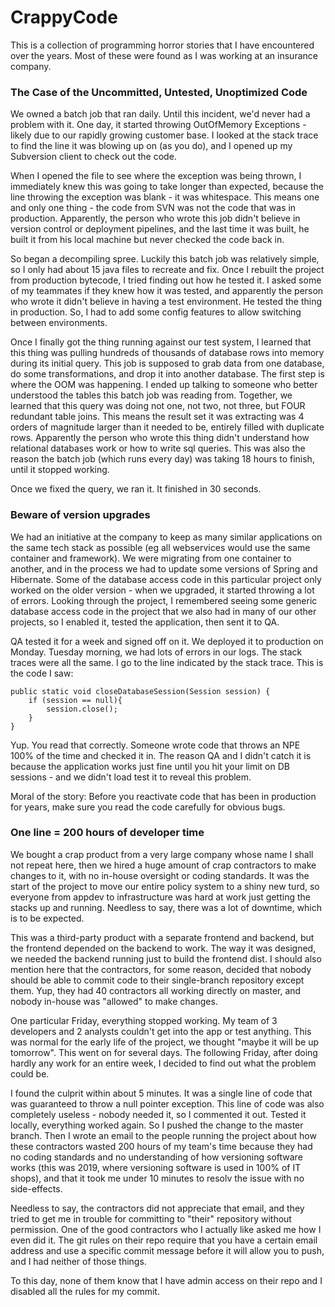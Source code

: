 # CrappyCode
This is a collection of programming horror stories that I have encountered over the years. Most of these were found as I was working at an insurance company.

### The Case of the Uncommitted, Untested, Unoptimized Code
We owned a batch job that ran daily. Until this incident, we'd never had a problem with it. One day, it started throwing OutOfMemory Exceptions - likely due to our rapidly growing customer base. I looked at the stack trace to find the line it was blowing up on (as you do), and I opened up my Subversion client to check out the code.

When I opened the file to see where the exception was being thrown, I immediately knew this was going to take longer than expected, because the line throwing the exception was blank - it was whitespace. This means one and only one thing - the code from SVN was not the code that was in production. Apparently, the person who wrote this job didn't believe in version control or deployment pipelines, and the last time it was built, he built it from his local machine but never checked the code back in.

So began a decompiling spree. Luckily this batch job was relatively simple, so I only had about 15 java files to recreate and fix. Once I rebuilt the project from production bytecode, I tried finding out how he tested it. I asked some of my teammates if they knew how it was tested, and apparently the person who wrote it didn't believe in having a test environment. He tested the thing in production. So, I had to add some config features to allow switching between environments.

Once I finally got the thing running against our test system, I learned that this thing was pulling hundreds of thousands of database rows into memory during its initial query. This job is supposed to grab data from one database, do some transformations, and drop it into another database. The first step is where the OOM was happening. I ended up talking to someone who better understood the tables this batch job was reading from. Together, we learned that this query was doing not one, not two, not three, but FOUR redundant table joins. This means the result set it was extracting was 4 orders of magnitude larger than it needed to be, entirely filled with duplicate rows. Apparently the person who wrote this thing didn't understand how relational databases work or how to write sql queries. This was also the reason the batch job (which runs every day) was taking 18 hours to finish, until it stopped working.

Once we fixed the query, we ran it. It finished in 30 seconds.

### Beware of version upgrades
We had an initiative at the company to keep as many similar applications on the same tech stack as possible (eg all webservices would use the same container and framework). We were migrating from one container to another, and in the process we had to update some versions of Spring and Hibernate. Some of the database access code in this particular project only worked on the older version - when we upgraded, it started throwing a lot of errors. Looking through the project, I remembered seeing some generic database access code in the project that we also had in many of our other projects, so I enabled it, tested the application, then sent it to QA.

QA tested it for a week and signed off on it. We deployed it to production on Monday. Tuesday morning, we had lots of errors in our logs. The stack traces were all the same. I go to the line indicated by the stack trace. This is the code I saw:
```
public static void closeDatabaseSession(Session session) {
    if (session == null){
        session.close();
    }
}
```
Yup. You read that correctly. Someone wrote code that throws an NPE 100% of the time and checked it in. The reason QA and I didn't catch it is because the application works just fine until you hit your limit on DB sessions - and we didn't load test it to reveal this problem.

Moral of the story: Before you reactivate code that has been in production for years, make sure you read the code carefully for obvious bugs.

### One line = 200 hours of developer time
We bought a crap product from a very large company whose name I shall not repeat here, then we hired a huge amount of crap contractors to make changes to it, with no in-house oversight or coding standards. It was the start of the project to move our entire policy system to a shiny new turd, so everyone from appdev to infrastructure was hard at work just getting the stacks up and running. Needless to say, there was a lot of downtime, which is to be expected.

This was a third-party product with a separate frontend and backend, but the frontend depended on the backend to work. The way it was designed, we needed the backend running just to build the frontend dist. I should also mention here that the contractors, for some reason, decided that nobody should be able to commit code to their single-branch repository except them. Yup, they had 40 contractors all working directly on master, and nobody in-house was "allowed" to make changes.

One particular Friday, everything stopped working. My team of 3 developers and 2 analysts couldn't get into the app or test anything. This was normal for the early life of the project, we thought "maybe it will be up tomorrow". This went on for several days. The following Friday, after doing hardly any work for an entire week, I decided to find out what the problem could be.

I found the culprit within about 5 minutes. It was a single line of code that was guaranteed to throw a null pointer exception. This line of code was also completely useless - nobody needed it, so I commented it out. Tested it locally, everything worked again. So I pushed the change to the master branch. Then I wrote an email to the people running the project about how these contractors wasted 200 hours of my team's time because they had no coding standards and no understanding of how versioning software works (this was 2019, where versioning software is used in 100% of IT shops), and that it took me under 10 minutes to resolv the issue with no side-effects.

Needless to say, the contractors did not appreciate that email, and they tried to get me in trouble for committing to "their" repository without permission. One of the good contractors who I actually like asked me how I even did it. The git rules on their repo require that you have a certain email address and use a specific commit message before it will allow you to push, and I had neither of those things.

To this day, none of them know that I have admin access on their repo and I disabled all the rules for my commit.
